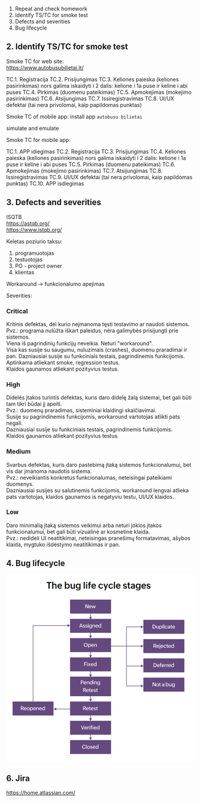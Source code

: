 1. Repeat and check homework
2. Identify TS/TC for smoke test
3. Defects and severities
4. Bug lifecycle

## 2. Identify TS/TC for smoke test

Smoke TC for web site:   
https://www.autobusubilietai.lt/

TC.1. Registracija
TC.2. Prisijungimas
TC.3. Keliones paieska (keliones pasirinkimas)
      nors galima iskaidyti i 2 dalis:
      kelione i 1a puse ir keline i abi puses
TC.4. Pirkimas (duomenu pateikimas)
TC.5. Apmokejimas (mokejimo pasirinkimas)
TC.6. Atsijungimas
TC.7. Issiregistravimas
TC.8. UI/UX defektai (tai nera privolomai, kaip papildomas punktas)

Smoke TC of mobile app: 
install app `autobusu bilietai`

simulate and emulate

Smoke TC for mobile app: 

TC.1. APP idiegimas
TC.2. Registracija
TC.3. Prisijungimas
TC.4. Keliones paieska (keliones pasirinkimas)
      nors galima iskaidyti i 2 dalis:
      kelione i 1a puse ir keline i abi puses
TC.5. Pirkimas (duomenu pateikimas)
TC.6. Apmokejimas (mokejimo pasirinkimas)
TC.7. Atsijungimas
TC.8. Issiregistravimas
TC.9. UI/UX defektai (tai nera privolomai, kaip papildomas punktas)
TC.10. APP isdiegimas

## 3. Defects and severities
ISQTB  
https://astqb.org/  
https://www.istqb.org/  

Keletas poziurio taksu:
1. programuotojas
2. testuotojas
3. PO - project owner
4. klientas

Workaround -> funkcionalumo apejimas

Severities:

### Critical
Kritinis defektas, dėl kurio neįmanoma tęsti testavimo ar naudoti sistemos.   
Pvz.: programa nulūžta iškart paleidus, nėra galimybės prisijungti prie sistemos.  
Viena iš pagrindinių funkcijų neveikia. Neturi "workaround".  
Visa kas susije su saugumu, nuluzimais (crashes), duomenu praradimai ir pan.
Dazniausiai susije su funkciniais testais, pagrindinemis funkcijomis.
Aptinkama atliekant smoke, regression testus.  
Klaidos gaunamos atliekant pozityvius testus.

### High
Didelės įtakos turintis defektas, kuris daro didelę žalą sistemai, bet gali būti tam tikri būdai jį apeiti.  
Pvz.: duomenų praradimas, sisteminiai klaidingi skaičiavimai.   
Susije su pagrindinemis funkcijomis, workaround vartotojas atlikti pats negali.   
Dazniausiai susije su funkciniais testais, pagrindinemis funkcijomis.  
Klaidos gaunamos atliekant pozityvius testus. 

### Medium
Svarbus defektas, kuris daro pastebimą įtaką sistemos funkcionalumui, bet vis dar įmanoma naudotis sistema.  
Pvz.: neveikiantis konkretus funkcionalumas, neteisingai pateikiami duomenys.  
Dazniausiai susijes su salutinemis funkcijomis, workaround lengvai atlieka pats vartotojas, klaidos gaunamos is negatyviu testu, UI/UX klaidos.  

### Low
Daro minimalią įtaką sistemos veikimui arba neturi jokios įtakos funkcionalumui, bet gali būti vizualinė ar kosmetinė klaida.  
Pvz.: nedideli UI neatitikimai, neteisingas pranešimų formatavimas, ašybos klaida, mygtuko išdėstymo neatitikimas ir pan.


## 4. Bug lifecycle
![](/pictures/bug_lifecycle.png)

## 6. Jira
https://home.atlassian.com/  
